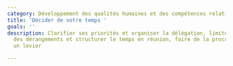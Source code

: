 ```yaml
---
category: Développement des qualités humaines et des compétences relationnelles
title: 'Décider de votre temps '
goals: ''
description: Clarifier ses priorités et organiser la délégation, limiter l’impact
  des dérangements et structurer le temps en réunion, faire de la procrastination
  un levier

---
```

